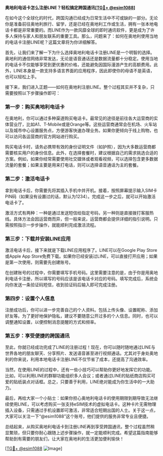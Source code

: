 **奥地利电话卡怎么注册LINE？轻松搞定跨国通讯[[TG💪+ @esim1088](https://t.me/s/esim1088)]**

在如今这个全球化的时代，跨国沟通已经成为日常生活中不可或缺的一部分。无论你是准备前往奥地利旅行、留学，还是已经在奥地利工作或生活，拥有一张本地电话卡都是非常重要的。而LINE作为一款风靡全球的即时通讯软件，更是成为了许多人保持与家人和朋友联系的重要工具。那么，问题来了：如何在奥地利使用当地的电话卡注册LINE呢？这篇文章将为你详细解答。

首先，让我们来了解一下为什么选择奥地利电话卡注册LINE是一个明智的选择。奥地利的通信网络非常发达，无论是语音通话还是数据流量都十分稳定。使用当地的电话卡不仅能够享受到更优惠的价格，还能避免因国际漫游产生的高额费用。此外，LINE本身是一款支持多语言界面的应用程序，因此即使你的母语不是英语，也可以轻松上手。

接下来，我们进入正题——如何在奥地利注册LINE。整个过程其实并不复杂，只需要按照以下步骤操作即可：

### 第一步：购买奥地利电话卡

在奥地利，你可以通过多种渠道购买电话卡。最常见的途径是前往各大运营商的实体营业厅，比如A1、T-Mobile或是Orange等。这些运营商通常会在机场、火车站以及城市中心设置服务点，方便游客快速办理业务。如果你更倾向于线上购物，也可以访问各运营商的官方网站进行购买。

购买电话卡时，请务必携带有效的身份证明文件（如护照），因为大多数运营商都需要核实用户的身份信息。此外，在选择套餐时，建议根据自己的需求挑选合适的方案。例如，如果你经常需要使用社交媒体或者观看视频，可以选择包含更多数据流量的套餐；如果主要是用来打电话，则可以选择语音通话为主的套餐。

### 第二步：激活电话卡

拿到电话卡后，你需要先将其插入手机中并开机。接着，按照屏幕提示输入SIM卡PIN码（如果没有设置过的话，默认为1234）。完成这一步之后，就可以开始激活电话卡了。

激活方式有两种：一种是通过发送短信给指定号码，另一种则是直接拨打客服热线。具体方法会因运营商而异，但一般来说，运营商都会提供详细的指引说明。只需按照指示一步步操作，就能顺利完成激活流程。

### 第三步：下载并安装LINE应用

激活电话卡后，接下来就是下载LINE应用程序了。LINE可以在Google Play Store或Apple App Store免费下载。如果你已经安装过LINE，可以直接打开应用；如果是第一次使用，则需要先创建账号。

在创建账号的过程中，你需要填写手机号码。这里需要注意的是，由于你是用奥地利电话卡注册，所以填写的号码应该是该电话卡对应的号码。填写完成后，系统会向你发送一条验证码短信，收到验证码后输入即可完成注册。

### 第四步：设置个人信息

注册成功后，你可以进一步完善自己的个人资料。包括上传头像、设置昵称、添加好友等。为了更好地保护隐私，建议不要随意公开过多的个人信息。同时，也可以调整通知设置，以便控制消息提醒的方式和频率。

### 第五步：享受便捷的跨国通讯

至此，你就已经成功完成了LINE的注册过程！现在，你可以随时随地通过LINE与世界各地的朋友聊天、分享照片、发送语音甚至进行视频通话。尤其对于身处奥地利的你来说，利用本地电话卡注册LINE不仅节省了成本，还提高了沟通效率。

当然，在使用LINE的过程中，还有一些小技巧可以帮助你更好地发挥它的功能。比如，可以利用LINE的群聊功能组织多人会议；或者通过LINE的贴纸商店购买可爱的贴纸装点对话框。总之，只要善于利用，LINE绝对能成为你生活中的一大助力。

最后，再给大家一个小贴士：如果你担心奥地利电话卡的使用期限到期导致无法继续使用LINE，可以考虑购买一张支持eSIM技术的虚拟电话卡。这种卡片无需物理插入设备，只需通过手机设置即可激活，非常适合短期出国的人士。关于这一点，大家可以关注一下“@esim1088”这个账号，他们提供的服务非常专业且便捷。

总结起来，从购买奥地利电话卡到注册LINE再到享受跨国通讯，整个过程虽然稍显繁琐，但只要你耐心跟随上述步骤操作，就一定能顺利完成。希望这篇指南能够帮助到有需要的朋友们，让大家在奥地利的生活更加便利愉快！

[[TG💪+ @esim1088](https://t.me/s/esim1088) ![Image](https://i.postimg.cc/4NQfJmqS/Snipaste-2025-05-13-00-14-12.png)]